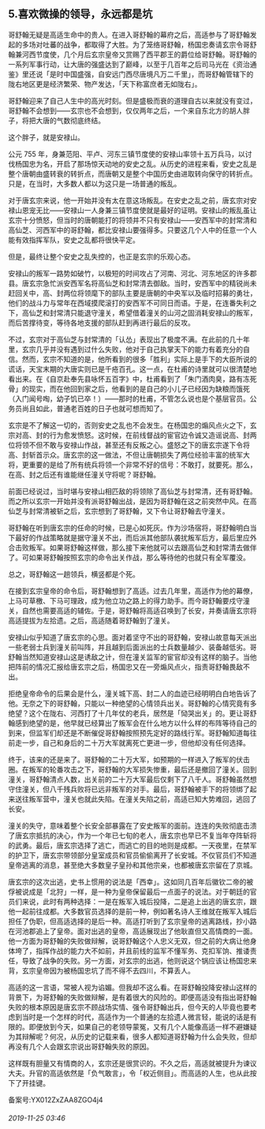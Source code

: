 ## 5.喜欢微操的领导，永远都是坑
哥舒翰无疑是高适生命中的贵人。在进入哥舒翰的幕府之后，高适参与了哥舒翰发起的多场对吐蕃的战争，都取得了大胜。为了笼络哥舒翰，杨国忠奏请玄宗令哥舒翰兼河西节度使，几个月后玄宗皇帝又赏赐了西平郡王的爵位给哥舒翰。哥舒翰的一系列军事行动，让大唐的强盛达到了巅峰，以至于几百年之后司马光在《资治通鉴》里还说「是时中国盛强，自安远门西尽唐境凡万二千里」，而哥舒翰管辖下的陇右地区更是经济繁荣、物产发达，「天下称富庶者无如陇右」。


哥舒翰迎来了自己人生中的高光时刻。但是盛极而衰的道理自古以来就没有变过，哥舒翰不会想到——玄宗也不会想到，仅仅两年之后，一个来自东北方的胡人胖子，将把大唐的气数彻底终结。


这个胖子，就是安禄山。


公元 755 年，身兼范阳、平卢、河东三镇节度使的安禄山率领十五万兵马，以讨伐杨国忠为名，开启了那场惊天动地的安史之乱。从历史的进程来看，安史之乱是整个唐朝由盛转衰的转折点，而唐朝又是整个中国历史由进取转向保守的转折点。只是，在当时，大多数人都以为这只是一场普通的叛乱。


对于唐玄宗来说，他一开始并没有太在意这场叛乱。在安史之乱之前，唐玄宗对安禄山恩宠无比——安禄山一人身兼三镇节度使就是最好的证明。安禄山的叛乱虽让玄宗十分愤怒，但当时的唐朝能打的将领并不只有安禄山——安西军中的封常清和高仙芝、河西军中的哥舒翰，都比安禄山要强得多。只要这几个人中的任意一个人能有效指挥军队，安史之乱都将很快平定。


但是，最终让整个安史之乱失控的，也正是玄宗的乐观心态。


安禄山的叛军一路势如破竹，以极短的时间攻占了河南、河北、河东地区的许多郡县。唐玄宗急忙派安西军名将高仙芝和封常清去御敌。当时，安西军中的精锐尚未赶回关中，高、封两位将领麾下的部队主要是唐朝的中央军以及临时招募的勇壮，他们的战斗力与常年在西域摸爬滚打的安西军不可同日而语。于是，在连番失利之下，高仙芝和封常清只能退守潼关，希望借着潼关的山河之固消耗安禄山的叛军，而后苦撑待变，等待各地支援的部队赶到再进行最后的反攻。


不过，玄宗对于高仙芝与封常清的「认怂」表现出了极度不满。在此前的几十年里，玄宗几乎并没有遇到过什么失败，他对于自己执掌天下的能力有着充分的自信。然而，玄宗不知道的是，他所看到的很多「胜利」实际上是手下的大臣所说的谎话，天宝末期的大唐实则已是千疮百孔。这一点，在杜甫的诗里就可以很清楚地看出来。在《自京赴奉先县咏怀五百字》中，杜甫看到了「朱门酒肉臭，路有冻死骨」的现实，而在他回到家之后，他看到的是自己的小儿子已经因为缺粮而饿死（入门闻号啕，幼子饥已卒！）——那时的杜甫，不管怎么说也是个基层官员。公务员尚且如此，普通老百姓的日子也就可想而知了。


玄宗是不了解这一切的，否则安史之乱也不会发生。在杨国忠的煽风点火之下，玄宗对高、封的行为愈发愤怒。这时候，在前线督战的宦官边令诚又造谣说高、封两位将领不但不敢与安禄山作战，甚至还有反叛之心。盛怒之下的唐玄宗遂下令将高、封斩首示众。唐玄宗的这一做法，不但让唐朝损失了两位经验丰富的统军大将，更重要的是给了所有统兵将领一个非常不好的信号：不敢打，就要死。那么，在高、封之后还有谁能继任潼关守将呢？哥舒翰。


前面已经说过，当时堪与安禄山相匹敌的将领除了高仙芝与封常清，还有哥舒翰。而之所以玄宗一开始并没有派哥舒翰出战，是因为哥舒翰在这之前突然中风。在高仙芝与封常清被斩之后，玄宗想到了哥舒翰，又下令让哥舒翰去守潼关。


哥舒翰在听到唐玄宗的任命的时候，已是心如死灰。作为沙场宿将，哥舒翰明白当下最好的作战策略就是据守潼关不出，而后派其他部队袭扰叛军后方，最后里应外合击败叛军。如果哥舒翰这样做，那么接下来他就可以去跟高仙芝和封常清去做伴了。可如果哥舒翰按照玄宗的命令出关作战，那么等待他的也就只有全军覆没。


总之，哥舒翰这一趟领兵，横竖都是个死。


在接到玄宗皇帝的命令后，哥舒翰想到了高适。过去几年里，高适作为他的幕僚，上马可草檄、下马可理政，成为他立功之路上的得力助手。而今哥舒翰要戍守潼关，自然也需要高适的辅佐。于是，哥舒翰将高适召唤到了长安，并奏请唐玄宗将高适提拔为左拾遗。之后，高适随着哥舒翰到了潼关。


安禄山似乎知道了唐玄宗的心思。面对着坚守不出的哥舒翰，安禄山故意每天派出一些老弱士兵到潼关前叫阵，并且越到后面派出的士兵数量越少、装备越低劣。哥舒翰当然知道安禄山这是诱敌之计，但在潼关监军的宦官却没有这样的脑子。当他把阵前的情况汇报给唐玄宗之后，杨国忠又在一旁煽风点火，指责哥舒翰畏敌不出。


拒绝皇帝命令的后果会是什么，潼关城下高、封二人的血迹已经明明白白地告诉了他。无奈之下的哥舒翰，只能以一种绝望的心情领兵出关。哥舒翰的心情究竟有多绝望？这个在陇右、河西打了十几年仗的老兵，居然是「恸哭出关」的。更让哥舒翰感到绝望的是，他早就已经算出了叛军会在什么地方以什么样的布阵等待自己的到来，但监军们却还是不断催促哥舒翰按照预先定好的路线行军。哥舒翰知道每往前走一步，自己和身后的二十万大军就离死亡更进一步，但他却没有任何选择。


终于，该来的还是来了。哥舒翰的二十万大军，如预期的一样进入了叛军的伏击圈。在叛军的轮番攻击之下，哥舒翰的大军损失惨重，最后还是撤回了潼关。回到潼关，哥舒翰清点人数，出关前的二十万大军最后仅剩下了八千人。哥舒翰虽然想守住潼关，但八千残兵败将已远非叛军的对手。最后，哥舒翰被手下的将领绑了起来送往叛军营中，潼关也就此失陷。在潼关失陷之前，高适已知大势难回，逃回了长安。


潼关的失守，意味着整个长安全部暴露在了安史叛军的面前。连连的失败彻底击溃了唐玄宗抵抗的决心，作为一个年已七旬的老人，唐玄宗也早已不复当年夺阵斩将的武勇。最后，唐玄宗选择了逃亡，而逃亡的目的地则是成都。一天夜里，在禁军的护卫下，唐玄宗带领部分皇室成员和官员偷偷离开了长安城。不仅官员们不知道皇帝逃离的消息，甚至绝大多数皇子皇孙和其他宗亲，也都被唐玄宗留在了京城。


唐玄宗的这次出逃，史书上惯用的说法是「西幸」。这如同几百年后徽钦二帝的被俘被说成是「北狩」一样，是一种为皇帝保留最后一点面子的说法。对于朝廷的官员们来说，此时有两种选择：一是在叛军入城后投降，二是追上出逃的唐玄宗，跟他一起前往成都。大多数官员选择的是前一种，例如著名诗人王维就在叛军入城后担任了伪职，但高适选择的是后一种。高适打听到了玄宗皇帝的逃离路线，抄小路在河池郡追上了皇帝。面对出逃的皇帝，高适展现出了他耿直但又高情商的一面。他一方面为哥舒翰的失败做辩解，说哥舒翰这个人忠义无双，但之前的大病让他身体垮了，指挥作战的能力大不如前，并且前线的监军不懂军务、克扣军饷、推诿责任，导致了战争的失败。另一方面，对玄宗的出逃，他则说这个锅应该让杨国忠来背，玄宗皇帝因为被杨国忠坑了而不得不去四川，不算丢人。


高适的这一言语，常被人视为谄媚。但我却不这么看。在哥舒翰投降安禄山这样的背景下，为哥舒翰的失败做辩解，是有着很大的风险的。即便高适没有指出哥舒翰失败的根本原因是唐玄宗不顾战场实情、强令哥舒翰出兵，但今天的人毕竟也要考虑到当时是一个怎样的时代，高适作为一个普通的左拾遗人微言轻，能说的话是有限的。即便放到今天，如果自己的老领导蒙冤，又有几个人能像高适一样不避嫌疑为其辩解呢？何况，从历史的记载来看，很多人都知道哥舒翰为什么会失败，但却再没有几个人会跟玄宗说出哥舒翰失败的原因。


这样既有胆量又有情商的人，玄宗还是很赏识的。不久之后，高适就被提升为谏议大夫。升官的高适依然是「负气敢言」，令「权近侧目」。而高适的人生，也从此按下了开挂键。


备案号:YX012ZxZAA8ZGO4j4


###### 2019-11-25 03:46
